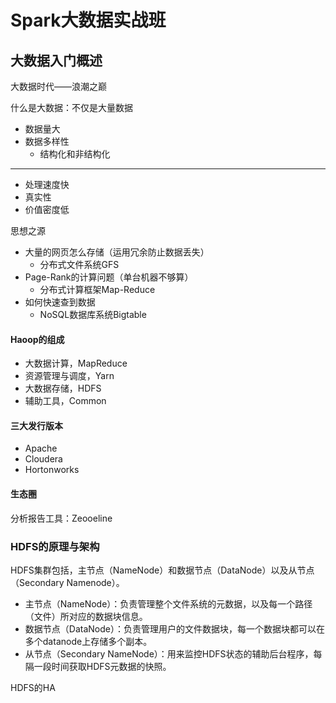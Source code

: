 # Spark大数据实战班 #

## 大数据入门概述 ##

大数据时代——浪潮之巅

什么是大数据：不仅是大量数据

* 数据量大
* 数据多样性
	* 结构化和非结构化

---

* 处理速度快
* 真实性
* 价值密度低 
	 
思想之源

* 大量的网页怎么存储（运用冗余防止数据丢失）
	* 分布式文件系统GFS 
* Page-Rank的计算问题（单台机器不够算）
	* 分布式计算框架Map-Reduce
* 如何快速查到数据
	* NoSQL数据库系统Bigtable
	
#### Haoop的组成 ####

* 大数据计算，MapReduce
* 资源管理与调度，Yarn
* 大数据存储，HDFS
* 辅助工具，Common

#### 三大发行版本 ####

* Apache
* Cloudera
* Hortonworks

#### 生态圈 ####

分析报告工具：Zeooeline

### HDFS的原理与架构 ###

HDFS集群包括，主节点（NameNode）和数据节点（DataNode）以及从节点（Secondary Namenode）。

* 主节点（NameNode）：负责管理整个文件系统的元数据，以及每一个路径（文件）所对应的数据块信息。
* 数据节点（DataNode）：负责管理用户的文件数据块，每一个数据块都可以在多个datanode上存储多个副本。
* 从节点（Secondary NameNode）：用来监控HDFS状态的辅助后台程序，每隔一段时间获取HDFS元数据的快照。

HDFS的HA
